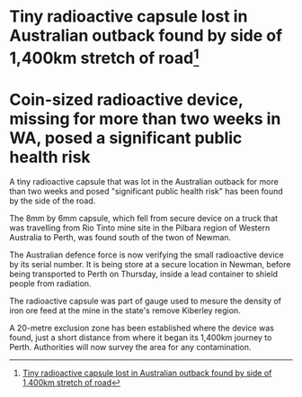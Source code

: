 # Tiny radioactive capsule lost in Australian outback found by side of 1,400km stretch of road[^1]


# Coin-sized radioactive device, missing for more than two weeks in WA, posed a significant public health risk

A tiny radioactive capsule that was lot in the Australian outback for more than two weeks and posed "significant public health risk" has been found by the side of the road.

The 8mm by 6mm capsule, which fell from secure device on a truck that was travelling from Rio Tinto mine site in the Pilbara region of Western Australia to Perth, was found south of the twon of Newman.

The Australian defence force is now verifying the small radioactive device by its serial number. It is being store at a secure location in Newman, before being transported to Perth on Thursday, inside a lead container to shield people from radiation.


The radioactive capsule was part of gauge used to mesure the density of iron ore feed at the mine in the state's remove Kiberley region.

A 20-metre exclusion zone has been established where the device was found, just a short distance from where it began its 1,400km journey to Perth. Authorities will now survey the area for any contamination.


[^1]: [Tiny radioactive capsule lost in Australian outback found by side of 1,400km stretch of road](https://www.theguardian.com/australia-news/2023/feb/01/tiny-radioactive-capsule-lost-in-australian-outback-found-by-side-of-1400km-stretch-of-road)
